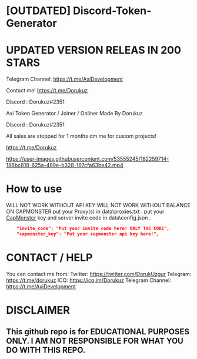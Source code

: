 
# [OUTDATED] Discord-Token-Generator

# UPDATED VERSION RELEAS IN 200 STARS

Telegram Channel: https://t.me/AxiDevelopment

Contact me! https://t.me/Dorukuz

Discord : Dorukuz#2351

Axi Token Generator / Joiner / Onliner Made By Dorukuz

Discord : Dorukuz#2351

All sales are stopped for 1 months dm me for custom projects!

https://t.me/Dorukuz

https://user-images.githubusercontent.com/53555245/182259714-186bc818-625a-489e-b328-167cfa63be42.mp4






# How to use

WILL NOT WORK WITHOUT API KEY
WILL NOT WORK WITHOUT BALANCE ON CAPMONSTER
put your Proxy(s) in data\proxies.txt .
put your [CapMonster](https://capmonster.cloud) key and server invite code in data\config.json .
```json
    "invite_code": "Put your invite code here! ONLY THE CODE", 
    "capmonster_key": "Put your capmonster api key here!",
```

# CONTACT / HELP

You can contact me from:
Twitter: https://twitter.com/DorukUzgur
Telegram: https://t.me/dorukuz
ICQ: https://icq.im/Dorukuz
Telegram Channel: https://t.me/AxiDevelopment
# DISCLAIMER

## This github repo is for EDUCATIONAL PURPOSES ONLY. I AM NOT RESPONSIBLE FOR WHAT YOU DO WITH THIS REPO.
